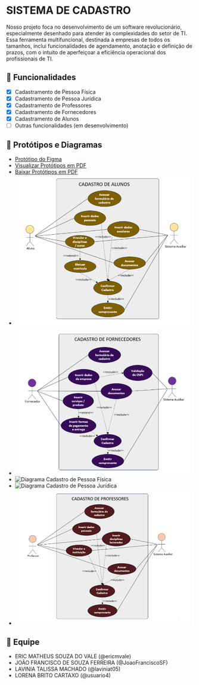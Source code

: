 # SISTEMA DE CADASTRO 
Nosso projeto foca no desenvolvimento de um software revolucionário, especialmente desenhado para atender às complexidades do setor de TI. 
Essa ferramenta multifuncional, destinada a empresas de todos os tamanhos, inclui funcionalidades de agendamento, anotação e definição de prazos, 
com o intuito de aperfeiçoar a eficiência operacional dos profissionais de TI.   

## 📌 Funcionalidades  
- [x] Cadastramento de Pessoa Física
- [x] Cadastramento de Pessoa Jurídica
- [x] Cadastramento de Professores
- [x] Cadastramento de Fornecedores
- [x] Cadastramento de Alunos
- [ ] Outras funcionalidades (em desenvolvimento)  

## 📂 Protótipos e Diagramas  
- [Protótipo do Figma](https://www.figma.com/design/EfZHjti6rRwVgwdXqCdcfk/Projeto-Integrador---3%C2%BA-semestre?node-id=0-1&t=NLfhVhBKqjr5W2SR-1)
- [Visualizar Protótipos em PDF](https://github.com/ericmvale/Projeto-Integrador---3-semestre/blob/main/Prot%C3%B3tipo%20-%203%C2%BA%20semestre.pdf)
- [Baixar Protótipos em PDF](https://raw.githubusercontent.com/ericmvale/Projeto-Integrador---3-semestre/main/Prot%C3%B3tipo%20-%203%C2%BA%20semestre.pdf)
- ![Diagrama Cadastro de Alunos](https://raw.githubusercontent.com/ericmvale/Projeto-Integrador---3-semestre/refs/heads/main/Diagrama%20Cadastro%20de%20Alunos.png) 
- ![Diagrama Cadastro de Fornecedores](https://raw.githubusercontent.com/ericmvale/Projeto-Integrador---3-semestre/refs/heads/main/Diagrama%20Cadastro%20de%20Fornecedores.png)
- ![Diagrama Cadastro de Pessoa Física](https://raw.githubusercontent.com/ericmvale/Projeto-Integrador---3-semestre/refs/heads/main/Diagrama%20Cadastro%20de%20Pessoa%20F%C3%ADsica.png)
- ![Diagrama Cadastro de Pessoa Jurídica](https://raw.githubusercontent.com/ericmvale/Projeto-Integrador---3-semestre/refs/heads/main/Diagrama%20Cadastro%20de%20Pessoa%20Jur%C3%ADdica.png)
- ![Diagrama Cadastro de Professores](https://raw.githubusercontent.com/ericmvale/Projeto-Integrador---3-semestre/refs/heads/main/Diagrama%20Cadastro%20de%20Professores.png)   

## 👥 Equipe  
- ERIC MATHEUS SOUZA DO VALE (@ericmvale)  
- JOÃO FRANCISCO DE SOUZA FERREIRA (@JoaoFranciscoSF)
- LAVINIA TALISSA MACHADO (@laviniat05)
- LORENA BRITO CARTAXO (@usuario4)

